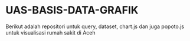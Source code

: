 # UAS-BASIS-DATA-GRAFIK
Berikut adalah repositori untuk query, dataset, chart.js dan juga popoto.js untuk visualisasi rumah sakit di Aceh
